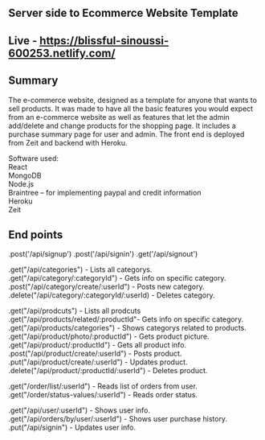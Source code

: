 ## Server side to Ecommerce Website Template

## Live - https://blissful-sinoussi-600253.netlify.com/

## Summary 
The e-commerce website, designed as a template for anyone that wants to sell products. 
It was made to have all the basic features you would expect from an e-commerce website as well as features that let the admin add/delete and change products for the shopping page. It includes a purchase summary page for user and admin. The front end is deployed from Zeit and backend with Heroku.  

Software used:
<br/>React
<br/>MongoDB 
<br/>Node.js
<br/>Braintree – for implementing paypal and credit information
<br/>Heroku
<br/>Zeit

## End points

.post('/api/signup')
.post('/api/signin')
.get('/api/signout') 

.get("/api/categories") - Lists all categorys.
.get("/api/category/:categoryId") - Gets info on specific category.
.post("/api/category/create/:userId") - Posts new category.
.delete("/api/category/:categoryId/:userId) - Deletes category.

.get("/api/prodcuts") - Lists all prodcuts
.get("/api/products/related/:productId"- Gets info on specific category.
.get("/api/products/categories") - Shows categorys related to products.
.get("/api/product/photo/:productId") - Gets product picture.
.get("/api/product/:productId") - Gets all product info.
.post("/api/product/create/:userId") - Posts product.
.put("/api/product/create/:userId") - Updates product. 
.delete("/api/product/:productId/:userId") - Deletes product.

.get("/order/list/:userId") - Reads list of orders from user.
.get("/order/status-values/:userId") - Reads order status.

.get("/api/user/:userId") - Shows user info.
.get("/api/orders/by/user/:userId") - Shows user purchase history. 
.put("/api/signin") - Updates user info. 
